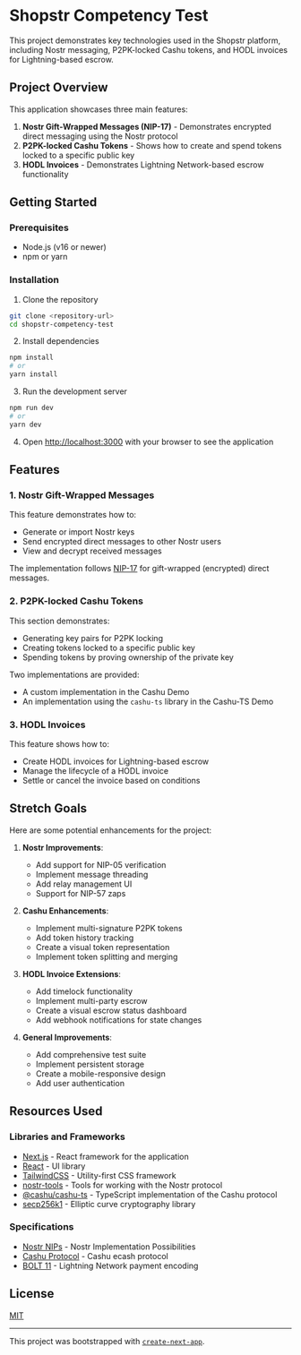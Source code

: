 # Shopstr Competency Test

This project demonstrates key technologies used in the Shopstr platform, including Nostr messaging, P2PK-locked Cashu tokens, and HODL invoices for Lightning-based escrow.

## Project Overview

This application showcases three main features:

1. **Nostr Gift-Wrapped Messages (NIP-17)** - Demonstrates encrypted direct messaging using the Nostr protocol
2. **P2PK-locked Cashu Tokens** - Shows how to create and spend tokens locked to a specific public key
3. **HODL Invoices** - Demonstrates Lightning Network-based escrow functionality

## Getting Started

### Prerequisites

- Node.js (v16 or newer)
- npm or yarn

### Installation

1. Clone the repository

```bash
git clone <repository-url>
cd shopstr-competency-test
```

2. Install dependencies

```bash
npm install
# or
yarn install
```

3. Run the development server

```bash
npm run dev
# or
yarn dev
```

4. Open [http://localhost:3000](http://localhost:3000) with your browser to see the application

## Features

### 1. Nostr Gift-Wrapped Messages

This feature demonstrates how to:
- Generate or import Nostr keys
- Send encrypted direct messages to other Nostr users
- View and decrypt received messages

The implementation follows [NIP-17](https://github.com/nostr-protocol/nips/blob/master/17.md) for gift-wrapped (encrypted) direct messages.

### 2. P2PK-locked Cashu Tokens

This section demonstrates:
- Generating key pairs for P2PK locking
- Creating tokens locked to a specific public key
- Spending tokens by proving ownership of the private key

Two implementations are provided:
- A custom implementation in the Cashu Demo
- An implementation using the `cashu-ts` library in the Cashu-TS Demo

### 3. HODL Invoices

This feature shows how to:
- Create HODL invoices for Lightning-based escrow
- Manage the lifecycle of a HODL invoice
- Settle or cancel the invoice based on conditions

## Stretch Goals

Here are some potential enhancements for the project:

1. **Nostr Improvements**:
   - Add support for NIP-05 verification
   - Implement message threading
   - Add relay management UI
   - Support for NIP-57 zaps

2. **Cashu Enhancements**:
   - Implement multi-signature P2PK tokens
   - Add token history tracking
   - Create a visual token representation
   - Implement token splitting and merging

3. **HODL Invoice Extensions**:
   - Add timelock functionality
   - Implement multi-party escrow
   - Create a visual escrow status dashboard
   - Add webhook notifications for state changes

4. **General Improvements**:
   - Add comprehensive test suite
   - Implement persistent storage
   - Create a mobile-responsive design
   - Add user authentication

## Resources Used

### Libraries and Frameworks

- [Next.js](https://nextjs.org/) - React framework for the application
- [React](https://reactjs.org/) - UI library
- [TailwindCSS](https://tailwindcss.com/) - Utility-first CSS framework
- [nostr-tools](https://github.com/nbd-wtf/nostr-tools) - Tools for working with the Nostr protocol
- [@cashu/cashu-ts](https://github.com/cashubtc/cashu-ts) - TypeScript implementation of the Cashu protocol
- [secp256k1](https://github.com/cryptocoinjs/secp256k1-node) - Elliptic curve cryptography library

### Specifications

- [Nostr NIPs](https://github.com/nostr-protocol/nips) - Nostr Implementation Possibilities
- [Cashu Protocol](https://github.com/cashubtc/cashu) - Cashu ecash protocol
- [BOLT 11](https://github.com/lightning/bolts/blob/master/11-payment-encoding.md) - Lightning Network payment encoding

## License

[MIT](LICENSE)

---

This project was bootstrapped with [`create-next-app`](https://nextjs.org/docs/app/api-reference/cli/create-next-app).
